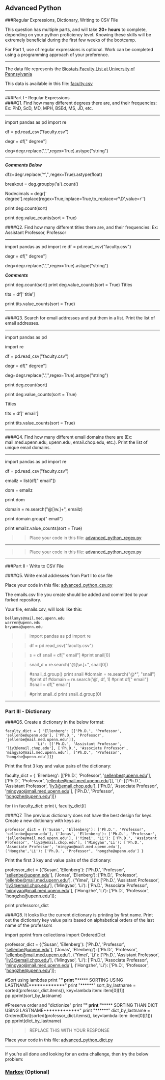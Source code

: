 ## Advanced Python    

###Regular Expressions, Dictionary, Writing to CSV File  

This question has multiple parts, and will take **20+ hours** to complete, depending on your python proficiency level.  Knowing these skills will be extremely beneficial during the first few weeks of the bootcamp.

For Part 1, use of regular expressions is optional.  Work can be completed using a programming approach of your preference. 

---

The data file represents the [Biostats Faculty List at University of Pennsylvania](http://www.med.upenn.edu/cceb/biostat/faculty.shtml)

This data is available in this file:  [faculty.csv](python/faculty.csv)

--- 

###Part I - Regular Expressions  
####Q1. Find how many different degrees there are, and their frequencies: Ex:  PhD, ScD, MD, MPH, BSEd, MS, JD, etc.

---
import pandas as pd
import re

df = pd.read_csv("faculty.csv")

degr = df[" degree"]

deg=degr.replace('\.','',regex=True).astype("string")

---
***Comments Below***

dfz=degr.replace('\*','',regex=True).astype(float)

breakout = deg.groupby('a').count()

Nodecimals = degr[' degree'].replace(regex=True,inplace=True,to_replace=r'\D',value=r'')

print deg.count(sort)

print deg.value_counts(sort = True)



####Q2. Find how many different titles there are, and their frequencies:  Ex:  Assistant Professor, Professor

---

import pandas as pd
import re
df = pd.read_csv("faculty.csv")

degr = df[" degree"]

deg=degr.replace('\.','',regex=True).astype("string")

***Comments***

print deg.count(sort)
print deg.value_counts(sort = True)
Titles

tits = df[' title']

print tits.value_counts(sort = True)

---


####Q3. Search for email addresses and put them in a list.  Print the list of email addresses.

---

import pandas as pd

import re

df = pd.read_csv("faculty.csv")

degr = df[" degree"]

deg=degr.replace('\.','',regex=True).astype("string")

print deg.count(sort)

print deg.value_counts(sort = True)

Titles

tits = df[' email']

print tits.value_counts(sort = True)


---


####Q4. Find how many different email domains there are (Ex:  mail.med.upenn.edu, upenn.edu, email.chop.edu, etc.).  Print the list of unique email domains.


---

import pandas as pd
import re

df = pd.read_csv("faculty.csv")

emailz = list(df[" email"])

dom = emailz

print dom

domain = re.search("@[\w.]+", emailz)

print domain.group(" email")

print emailz.value_counts(sort = True)


>> Place your code in this file: [advanced_python_regex.py](python/advanced_python_regex.py)

---


>> Place your code in this file: [advanced_python_regex.py](python/advanced_python_regex.py)

---

###Part II - Write to CSV File

####Q5.  Write email addresses from Part I to csv file

Place your code in this file: [advanced_python_csv.py](python/advanced_python_csv.py)

The emails.csv file you create should be added and committed to your forked repository.

Your file, emails.csv, will look like this:
```
bellamys@mail.med.upenn.edu
warren@upenn.edu
bryanma@upenn.edu
```

>> import pandas as pd
>> import re


>> df = pd.read_csv("faculty.csv")

>> s = df
>> snail = df[" email"]
>> #print snail[0]



>> snail_d = re.search("@[\w.]+", snail[0])

>> #snail_d.group()
>> print snail 
>> #domain = re.search("@*", "snail")
>> #print df
>> #domain = re.search('@', df, 1)
>> #print df[" email"]
>> #snail = df[" email"]

>> #print snail_d
>> print snail_d.group(0)




---

### Part III - Dictionary

####Q6.  Create a dictionary in the below format:
```
faculty_dict = { 'Ellenberg': [['Ph.D.', 'Professor', 'sellenbe@upenn.edu'], ['Ph.D.', 'Professor', 'jellenbe@mail.med.upenn.edu']],
              'Li': [['Ph.D.', 'Assistant Professor', 'liy3@email.chop.edu'], ['Ph.D.', 'Associate Professor', 'mingyao@mail.med.upenn.edu'], ['Ph.D.', 'Professor', 'hongzhe@upenn.edu']]}
```
Print the first 3 key and value pairs of the dictionary:

faculty_dict = { 'Ellenberg': [['Ph.D.', 'Professor', 'sellenbe@upenn.edu'], ['Ph.D.', 'Professor', 'jellenbe@mail.med.upenn.edu']],
              'Li': [['Ph.D.', 'Assistant Professor', 'liy3@email.chop.edu'], ['Ph.D.', 'Associate Professor', 'mingyao@mail.med.upenn.edu'], ['Ph.D.', 'Professor', 'hongzhe@upenn.edu']]}



for i in faculty_dict:
    print i, faculty_dict[i]







####Q7.  The previous dictionary does not have the best design for keys.  Create a new dictionary with keys as:

```
professor_dict = {('Susan', 'Ellenberg'): ['Ph.D.', 'Professor', 'sellenbe@upenn.edu'], ('Jonas', 'Ellenberg'): ['Ph.D.', 'Professor', 'jellenbe@mail.med.upenn.edu'], ('Yimei', 'Li'): ['Ph.D.', 'Assistant Professor', 'liy3@email.chop.edu'], ('Mingyao','Li'): ['Ph.D.', 'Associate Professor', 'mingyao@mail.med.upenn.edu'], ('Hongzhe','Li'): ['Ph.D.', 'Professor', 'hongzhe@upenn.edu'] }
```

Print the first 3 key and value pairs of the dictionary:



professor_dict = {('Susan', 'Ellenberg'): ['Ph.D.', 'Professor', 'sellenbe@upenn.edu'],
                  ('Jonas', 'Ellenberg'): ['Ph.D.', 'Professor', 'jellenbe@mail.med.upenn.edu'],
                  ('Yimei', 'Li'): ['Ph.D.', 'Assistant Professor', 'liy3@email.chop.edu'],
                  ('Mingyao', 'Li'): ['Ph.D.', 'Associate Professor', 'mingyao@mail.med.upenn.edu'],
                  ('Hongzhe', 'Li'): ['Ph.D.', 'Professor', 'hongzhe@upenn.edu']};



print professoror_dict


####Q8.  It looks like the current dictionary is printing by first name.  Print out the dictionary key value pairs based on alphabetical orders of the last name of the professors

import pprint
from collections import OrderedDict

professor_dict = {('Susan', 'Ellenberg'): ['Ph.D.', 'Professor', 'sellenbe@upenn.edu'],
                  ('Jonas', 'Ellenberg'): ['Ph.D.', 'Professor', 'jellenbe@mail.med.upenn.edu'],
                  ('Yimei', 'Li'): ['Ph.D.', 'Assistant Professor', 'liy3@email.chop.edu'],
                  ('Mingyao', 'Li'): ['Ph.D.', 'Associate Professor', 'mingyao@mail.med.upenn.edu'],
                  ('Hongzhe', 'Li'): ['Ph.D.', 'Professor', 'hongzhe@upenn.edu']};


#Sort using lambdas
print "******"
print "*********** SORTING USING LASTNAME*************"
print "******"
sort_by_lastname = sorted(professor_dict.items(), key=lambda item: item[0][1])
pp.pprint(sort_by_lastname)

#Preserve order and "dictionize"
print "******"
print "*********** SORTING THAN DICT USING LASTNAME*************"
print "******"
dict_by_lastname = OrderedDict(sorted(professor_dict.items(), key=lambda item: item[0][1]))
pp.pprint(dict_by_lastname)





>> REPLACE THIS WITH YOUR RESPONSE

Place your code in this file: [advanced_python_dict.py](python/advanced_python_dict.py)

--- 

If you're all done and looking for an extra challenge, then try the below problem:  

### [Markov](python/markov.py) (Optional)

